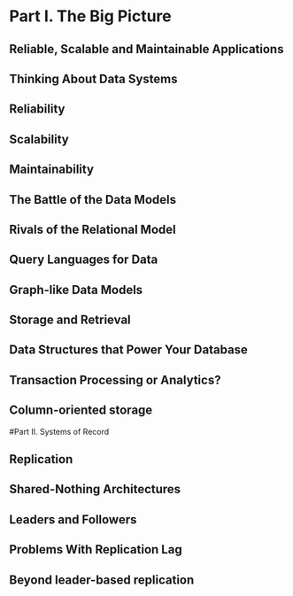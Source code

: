 # Part I. The Big Picture
## Reliable, Scalable and Maintainable Applications 
## Thinking About Data Systems
## Reliability 
## Scalability
## Maintainability

## The Battle of the Data Models
## Rivals of the Relational Model
## Query Languages for Data
## Graph-like Data Models

## Storage and Retrieval
## Data Structures that Power Your Database
## Transaction Processing or Analytics?
## Column-oriented storage

#Part II. Systems of Record
## Replication 
## Shared-Nothing Architectures
## Leaders and Followers
## Problems With Replication Lag
## Beyond leader-based replication
